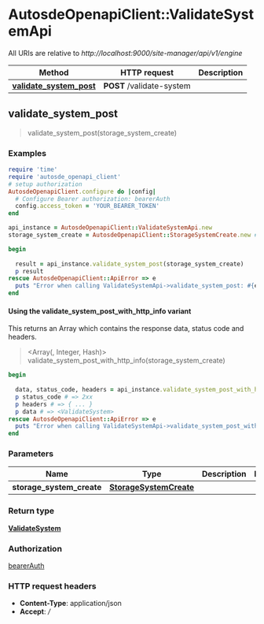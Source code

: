 # AutosdeOpenapiClient::ValidateSystemApi

All URIs are relative to *http://localhost:9000/site-manager/api/v1/engine*

| Method | HTTP request | Description |
| ------ | ------------ | ----------- |
| [**validate_system_post**](ValidateSystemApi.md#validate_system_post) | **POST** /validate-system |  |


## validate_system_post

> <ValidateSystem> validate_system_post(storage_system_create)



### Examples

```ruby
require 'time'
require 'autosde_openapi_client'
# setup authorization
AutosdeOpenapiClient.configure do |config|
  # Configure Bearer authorization: bearerAuth
  config.access_token = 'YOUR_BEARER_TOKEN'
end

api_instance = AutosdeOpenapiClient::ValidateSystemApi.new
storage_system_create = AutosdeOpenapiClient::StorageSystemCreate.new # StorageSystemCreate | 

begin
  
  result = api_instance.validate_system_post(storage_system_create)
  p result
rescue AutosdeOpenapiClient::ApiError => e
  puts "Error when calling ValidateSystemApi->validate_system_post: #{e}"
end
```

#### Using the validate_system_post_with_http_info variant

This returns an Array which contains the response data, status code and headers.

> <Array(<ValidateSystem>, Integer, Hash)> validate_system_post_with_http_info(storage_system_create)

```ruby
begin
  
  data, status_code, headers = api_instance.validate_system_post_with_http_info(storage_system_create)
  p status_code # => 2xx
  p headers # => { ... }
  p data # => <ValidateSystem>
rescue AutosdeOpenapiClient::ApiError => e
  puts "Error when calling ValidateSystemApi->validate_system_post_with_http_info: #{e}"
end
```

### Parameters

| Name | Type | Description | Notes |
| ---- | ---- | ----------- | ----- |
| **storage_system_create** | [**StorageSystemCreate**](StorageSystemCreate.md) |  |  |

### Return type

[**ValidateSystem**](ValidateSystem.md)

### Authorization

[bearerAuth](../README.md#bearerAuth)

### HTTP request headers

- **Content-Type**: application/json
- **Accept**: */*

